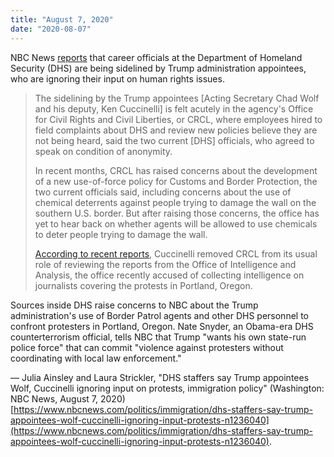 ```yaml
---
title: "August 7, 2020"
date: "2020-08-07"
---
```


NBC News [reports](https://www.nbcnews.com/politics/immigration/dhs-staffers-say-trump-appointees-wolf-cuccinelli-ignoring-input-protests-n1236040) that career officials at the Department of Homeland Security (DHS) are being sidelined by Trump administration appointees, who are ignoring their input on human rights issues.

> The sidelining by the Trump appointees \[Acting Secretary Chad Wolf and his deputy, Ken Cuccinelli\] is felt acutely in the agency's Office for Civil Rights and Civil Liberties, or CRCL, where employees hired to field complaints about DHS and review new policies believe they are not being heard, said the two current \[DHS\] officials, who agreed to speak on condition of anonymity.
> 
> In recent months, CRCL has raised concerns about the development of a new use-of-force policy for Customs and Border Protection, the two current officials said, including concerns about the use of chemical deterrents against people trying to damage the wall on the southern U.S. border. But after raising those concerns, the office has yet to hear back on whether agents will be allowed to use chemicals to deter people trying to damage the wall.
> 
> [According to recent reports](https://www.politico.com/news/2020/08/02/cuccinelli-oversight-homeland-security-intel-390185), Cuccinelli removed CRCL from its usual role of reviewing the reports from the Office of Intelligence and Analysis, the office recently accused of collecting intelligence on journalists covering the protests in Portland, Oregon.

Sources inside DHS raise concerns to NBC about the Trump administration's use of Border Patrol agents and other DHS personnel to confront protesters in Portland, Oregon. Nate Snyder, an Obama-era DHS counterterrorism official, tells NBC that Trump "wants his own state-run police force" that can commit "violence against protesters without coordinating with local law enforcement."

— Julia Ainsley and Laura Strickler, "DHS staffers say Trump appointees Wolf, Cuccinelli ignoring input on protests, immigration policy" (Washington: NBC News, August 7, 2020) [https://www.nbcnews.com/politics/immigration/dhs-staffers-say-trump-appointees-wolf-cuccinelli-ignoring-input-protests-n1236040](https://www.nbcnews.com/politics/immigration/dhs-staffers-say-trump-appointees-wolf-cuccinelli-ignoring-input-protests-n1236040).
